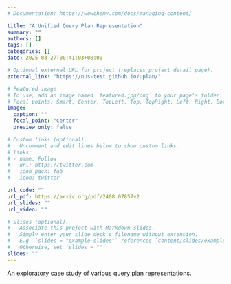 ```yaml
---
# Documentation: https://wowchemy.com/docs/managing-content/

title: "A Unified Query Plan Representation"
summary: ""
authors: []
tags: []
categories: []
date: 2025-03-27T00:41:03+08:00

# Optional external URL for project (replaces project detail page).
external_link: "https://nus-test.github.io/uplan/"

# Featured image
# To use, add an image named `featured.jpg/png` to your page's folder.
# Focal points: Smart, Center, TopLeft, Top, TopRight, Left, Right, BottomLeft, Bottom, BottomRight.
image:
  caption: ""
  focal_point: "Center"
  preview_only: false

# Custom links (optional).
#   Uncomment and edit lines below to show custom links.
# links:
# - name: Follow
#   url: https://twitter.com
#   icon_pack: fab
#   icon: twitter

url_code: ""
url_pdf: https://arxiv.org/pdf/2408.07857v2
url_slides: ""
url_video: ""

# Slides (optional).
#   Associate this project with Markdown slides.
#   Simply enter your slide deck's filename without extension.
#   E.g. `slides = "example-slides"` references `content/slides/example-slides.md`.
#   Otherwise, set `slides = ""`.
slides: ""
---
```


An exploratory case study of various query plan representations.
